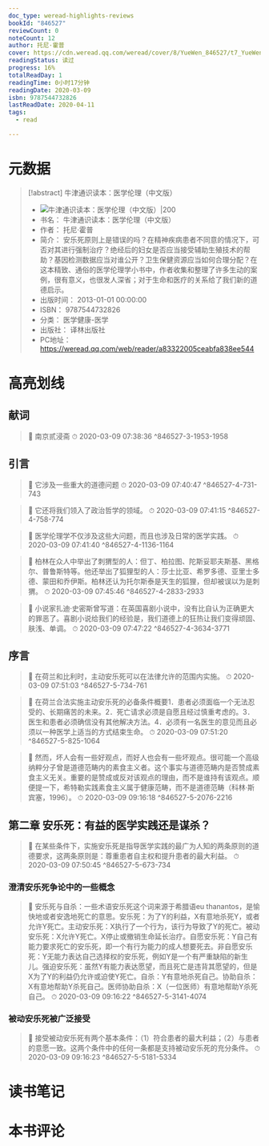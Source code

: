 ```yaml
---
doc_type: weread-highlights-reviews
bookId: "846527"
reviewCount: 0
noteCount: 12
author: 托尼·霍普
cover: https://cdn.weread.qq.com/weread/cover/8/YueWen_846527/t7_YueWen_846527.jpg
readingStatus: 读过
progress: 16%
totalReadDay: 1
readingTime: 0小时17分钟
readingDate: 2020-03-09
isbn: 9787544732826
lastReadDate: 2020-04-11
tags:
  - read

---
```

# 元数据
> [!abstract] 牛津通识读本：医学伦理（中文版）
> - ![ 牛津通识读本：医学伦理（中文版）|200](https://cdn.weread.qq.com/weread/cover/8/YueWen_846527/t7_YueWen_846527.jpg)
> - 书名： 牛津通识读本：医学伦理（中文版）
> - 作者： 托尼·霍普
> - 简介： 安乐死原则上是错误的吗？在精神疾病患者不同意的情况下，可否对其进行强制治疗？绝经后的妇女是否应当接受辅助生殖技术的帮助？基因检测数据应当对谁公开？卫生保健资源应当如何合理分配？在这本精致、通俗的医学伦理学小书中，作者收集和整理了许多生动的案例，很有意义，也很发人深省；对于生命和医疗的关系给了我们新的道德启示。
> - 出版时间： 2013-01-01 00:00:00
> - ISBN： 9787544732826
> - 分类： 医学健康-医学
> - 出版社： 译林出版社
> - PC地址：https://weread.qq.com/web/reader/a83322005ceabfa838ee544

# 高亮划线

## 献词

> 📌 南京贰浸斋 
> ⏱ 2020-03-09 07:38:36 ^846527-3-1953-1958

## 引言

> 📌 它涉及一些重大的道德问题 
> ⏱ 2020-03-09 07:40:47 ^846527-4-731-743

> 📌 它还将我们领入了政治哲学的领域。 
> ⏱ 2020-03-09 07:41:15 ^846527-4-758-774

> 📌 医学伦理学不仅涉及这些大问题，而且也涉及日常的医学实践。 
> ⏱ 2020-03-09 07:41:40 ^846527-4-1136-1164

> 📌 柏林在众人中举出了刺猬型的人：但丁、柏拉图、陀斯妥耶夫斯基、黑格尔、普鲁斯特等。他还举出了狐狸型的人：莎士比亚、希罗多德、亚里士多德、蒙田和乔伊斯。柏林还认为托尔斯泰是天生的狐狸，但却被误以为是刺猬。 
> ⏱ 2020-03-09 07:45:46 ^846527-4-2833-2933

> 📌 小说家扎迪·史密斯曾写道：在英国喜剧小说中，没有比自认为正确更大的罪恶了。喜剧小说给我们的经验是，我们道德上的狂热让我们变得顽固、肤浅、单调。 
> ⏱ 2020-03-09 07:47:22 ^846527-4-3634-3771

## 序言

> 📌 在荷兰和比利时，主动安乐死可以在法律允许的范围内实施。 
> ⏱ 2020-03-09 07:51:03 ^846527-5-734-761

> 📌 在荷兰合法实施主动安乐死的必备条件概要1．患者必须面临一个无法忍受的、长期痛苦的未来。2．死亡请求必须是自愿且经过慎重考虑的。3．医生和患者必须确信没有其他解决方法。4．必须有一名医生的意见而且必须以一种医学上适当的方式结束生命。 
> ⏱ 2020-03-09 07:51:20 ^846527-5-825-1064

> 📌 然而，坏人会有一些好观点，而好人也会有一些坏观点。很可能一个高级纳粹分子曾是道德范畴内的素食主义者。这个事实与道德范畴内是否赞成素食主义无关。重要的是赞成或反对该观点的理由，而不是谁持有该观点。顺便提一下，希特勒实践素食主义属于健康范畴，而不是道德范畴（科林·斯宾塞，1996）。 
> ⏱ 2020-03-09 09:16:18 ^846527-5-2076-2216

## 第二章 安乐死：有益的医学实践还是谋杀？

> 📌 在某些条件下，实施安乐死是指导医学实践的最广为人知的两条原则的道德要求，这两条原则是：尊重患者自主权和提升患者的最大利益。 
> ⏱ 2020-03-09 07:50:45 ^846527-5-673-734

### 澄清安乐死争论中的一些概念

> 📌 安乐死与自杀：一些术语安乐死这个词来源于希腊语eu thanantos，是愉快地或者安逸地死亡的意思。安乐死：为了Y的利益，X有意地杀死Y，或者允许Y死亡。主动安乐死：X执行了一个行为，该行为导致了Y的死亡。被动安乐死：X允许Y死亡。X停止或撤销生命延长治疗。自愿安乐死：Y自己有能力要求死亡的安乐死，即一个有行为能力的成人想要死去。非自愿安乐死：Y无能力表达自己选择权的安乐死，例如Y是一个有严重缺陷的新生儿。强迫安乐死：虽然Y有能力表达愿望，而且死亡是违背其愿望的，但是X为了Y的利益仍允许或迫使Y死亡。自杀：Y有意地杀死自己。协助自杀：X有意地帮助Y杀死自己。医师协助自杀：X（一位医师）有意地帮助Y杀死自己。 
> ⏱ 2020-03-09 09:16:22 ^846527-5-3141-4074

### 被动安乐死被广泛接受

> 📌 接受被动安乐死有两个基本条件：（1）符合患者的最大利益；（2）与患者的意愿一致。这两个条件中的任何一条都是支持被动安乐死的充分条件。 
> ⏱ 2020-03-09 09:16:23 ^846527-5-5181-5334

# 读书笔记

# 本书评论

